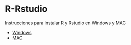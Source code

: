 # R-Rstudio
Instrucciones para instalar R y Rstudio en Windows y MAC
   * [Windows](https://github.com/introbios/R-Rstudio/blob/master/Windows.md)
   * [MAC](https://github.com/introbios/R-Rstudio/blob/master/Mac.md)
